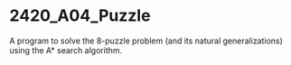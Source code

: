 # 2420_A04_Puzzle
A program to solve the 8-puzzle problem (and its natural generalizations) using the A* search algorithm. 
